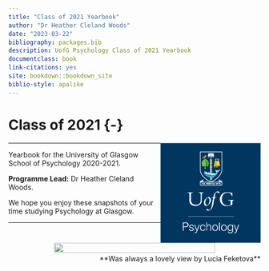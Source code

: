 ```yaml
--- 
title: "Class of 2021 Yearbook"
author: "Dr Heather Cleland Woods"
date: "2023-03-22"
bibliography: packages.bib
description: UofG Psychology Class of 2021 Yearbook
documentclass: book
link-citations: yes
site: bookdown::bookdown_site
biblio-style: apalike
---
```




# Class of 2021 {-}

<img src="images/SchoolBadge.png" style="width: 200px; float: right;">

---

Yearbook for the University of Glasgow School of Psychology 2020-2021. 

**Programme Lead:** Dr Heather Cleland Woods.

We hope you enjoy these snapshots of your time studying Psychology at Glasgow.

---

<div align = "center">
<img height = "80%" width = "80%" src="images/Uni-view.png"> 
<br>
<span style = "float: right;">**Was always a lovely view by Lucia Feketova**</span>
</div>
